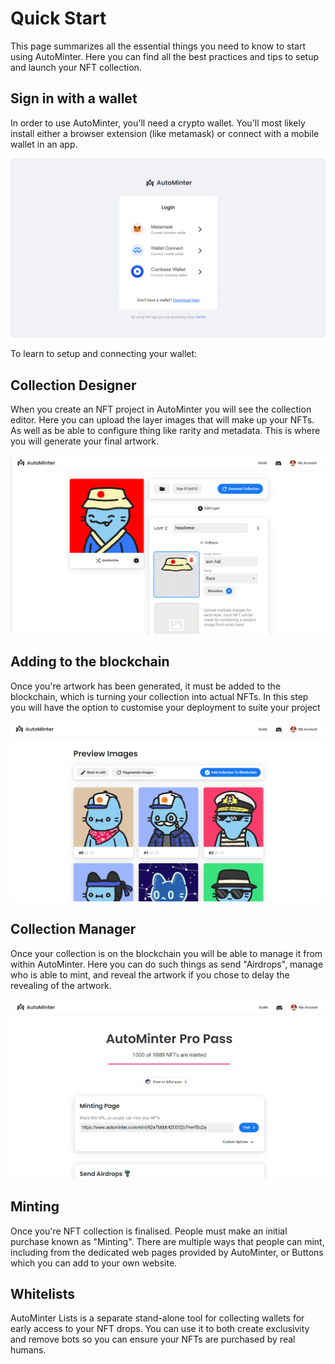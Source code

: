 # Quick Start

This page summarizes all the essential things you need to know to start using AutoMinter. Here you can find all the best practices and tips to setup and launch your NFT collection.

## Sign in with a wallet

In order to use AutoMinter, you'll need a crypto wallet. You'll most likely install either a browser extension (like metamask) or connect with a mobile wallet in an app.

![Y](<../.gitbook/assets/image (1).png>)

To learn to setup and connecting your wallet:&#x20;



## Collection Designer

When you create an NFT project in AutoMinter you will see the collection editor. Here you can upload the layer images that will make up your NFTs. As well as be able to configure thing like rarity and metadata. This is where you will generate your final artwork.

![](../.gitbook/assets/image.png)



## Adding to the blockchain

Once you're artwork has been generated, it must be added to the blockchain, which is turning your collection into actual NFTs. In this step you will have the option to customise your deployment to suite your project

![](<../.gitbook/assets/image (2).png>)

## Collection Manager

Once your collection is on the blockchain you will be able to manage it from within AutoMinter. Here you can do such things as send "Airdrops", manage who is able to mint, and reveal the artwork if you chose to delay the revealing of the artwork.

![](<../.gitbook/assets/image (3).png>)

## Minting

Once you're NFT collection is finalised. People must make an initial purchase known as "Minting". There are multiple ways that people can mint, including from the dedicated web pages provided by AutoMinter, or Buttons which you can add to your own website.



## Whitelists

AutoMinter Lists is a separate stand-alone tool for collecting wallets for early access to your NFT drops. You can use it to both create exclusivity and remove bots so you can ensure your NFTs are purchased by real humans.

